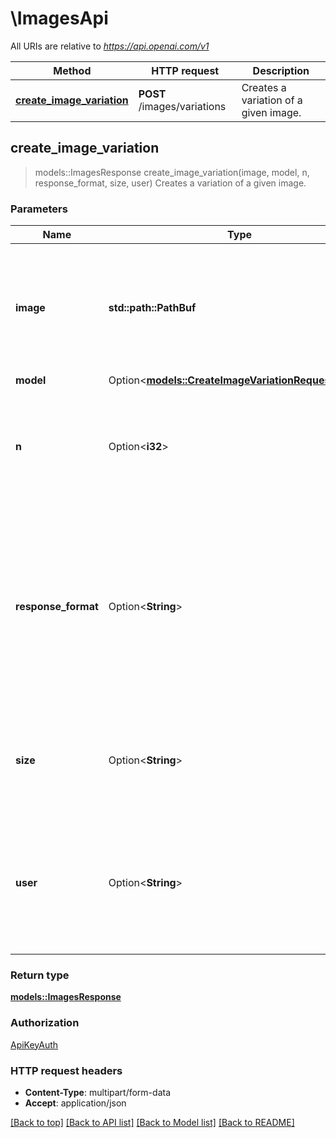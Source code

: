 # \ImagesApi

All URIs are relative to *https://api.openai.com/v1*

Method | HTTP request | Description
------------- | ------------- | -------------
[**create_image_variation**](ImagesApi.md#create_image_variation) | **POST** /images/variations | Creates a variation of a given image.



## create_image_variation

> models::ImagesResponse create_image_variation(image, model, n, response_format, size, user)
Creates a variation of a given image.

### Parameters


Name | Type | Description  | Required | Notes
------------- | ------------- | ------------- | ------------- | -------------
**image** | **std::path::PathBuf** | The image to use as the basis for the variation(s). Must be a valid PNG file, less than 4MB, and square. | [required] |
**model** | Option<[**models::CreateImageVariationRequestModel**](CreateImageVariationRequest_model.md)> |  |  |
**n** | Option<**i32**> | The number of images to generate. Must be between 1 and 10. For `dall-e-3`, only `n=1` is supported. |  |[default to 1]
**response_format** | Option<**String**> | The format in which the generated images are returned. Must be one of `url` or `b64_json`. URLs are only valid for 60 minutes after the image has been generated. |  |[default to url]
**size** | Option<**String**> | The size of the generated images. Must be one of `256x256`, `512x512`, or `1024x1024`. |  |[default to 1024x1024]
**user** | Option<**String**> | A unique identifier representing your end-user, which can help OpenAI to monitor and detect abuse. [Learn more](/docs/guides/safety-best-practices/end-user-ids).  |  |

### Return type

[**models::ImagesResponse**](ImagesResponse.md)

### Authorization

[ApiKeyAuth](../README.md#ApiKeyAuth)

### HTTP request headers

- **Content-Type**: multipart/form-data
- **Accept**: application/json

[[Back to top]](#) [[Back to API list]](../README.md#documentation-for-api-endpoints) [[Back to Model list]](../README.md#documentation-for-models) [[Back to README]](../README.md)

